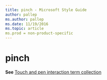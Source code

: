 ```yaml
---
title: pinch - Microsoft Style Guide
author: pallep
ms.author: pallep
ms.date: 11/19/2016
ms.topic: article
ms.prod = non-product-specific
---
```


# pinch

**See** [Touch and pen interaction term collection](/style-guide/a-z-word-list-term-collections/term-collections/touch-pen-interaction-terms)
